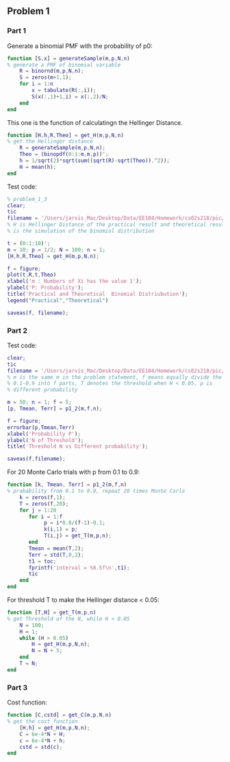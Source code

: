 ## Problem 1
### Part 1
Generate a binomial PMF with the probability of p0: 
```matlab
function [S,x] = generateSample(m,p,N,n)
% generate a PMF of binomial variable 
    R = binornd(m,p,N,n);
    S = zeros(m+1,1);
    for i = 1:n
        x = tabulate(R(:,i));
        S(x(:,1)+1,i) = x(:,2)/N;
    end
end
```
This one is the function of calculatingn the Hellinger Distance.
```matlab
function [H,h,R,Theo] = get_H(m,p,N,n)
% get the Hellinger distance 
    R = generateSample(m,p,N,n);  
    Theo = (binopdf(0:1:m,m,p))';
    h = 1/sqrt(2)*sqrt(sum((sqrt(R)-sqrt(Theo)).^2));
    H = mean(h);
end
```
Test code:
```matlab
% problem_1_3
clear;
tic
filename = '/Users/jarvis_Mac/Desktop/Data/EE104/Homework/cs02s218/pic/p1_1.png';
% H is Hellinger Distance of the practical result and theoretical result; R
% is the simulation of the binomial distribution

t = (0:1:10)';
m = 10; p = 1/2; N = 100; n = 1;
[H,h,R,Theo] = get_H(m,p,N,n);

f = figure;
plot(t,R,t,Theo)
xlabel('m : Numbers of Xi has the value 1');
ylabel('P: Probability');
title('Practical and Theoretical  Binomial Distriubution');
legend("Practical","Theoretical")

saveas(f, filename);
```
### Part 2
Test code:
```matlab
clear;
tic
filename = '/Users/jarvis_Mac/Desktop/Data/EE104/Homework/cs02s218/pic/p1_2.png';
% m is the same m in the problem statement, f means equally divide the probability
% 0.1-0.9 into f parts, T denotes the threshold when H < 0.05, p is
% different probability

m = 50; n = 1; f = 5;
[p, Tmean, Terr] = p1_2(m,f,n);

f = figure;
errorbar(p,Tmean,Terr)
xlabel('Probability P');
ylabel('N of Threshold');
title('Threshold N vs Different probability');

saveas(f,filename);
```
For 20 Monte Carlo trials with p from 0.1 to 0.9:
```matlab
function [k, Tmean, Terr] = p1_2(m,f,n)
% prabability from 0.1 to 0.9, repeat 20 times Monte Carlo
    k = zeros(f,1);
    T = zeros(f,20);
    for j = 1:20
       for i = 1:f
            p = i*0.8/(f-1)-0.1;
            k(i,1) = p;
            T(i,j) = get_T(m,p,n);   
       end
       Tmean = mean(T,2); 
       Terr = std(T,0,2);
       t1 = toc;
       fprintf('interval = %8.5f\n',t1);
       tic
    end
end
```
For threshold T to make the Hellinger distance < 0.05:
```matlab
function [T,H] = get_T(m,p,n) 
% get Threshold of the N, while H < 0.05
    N = 100;
    H = 1;
    while (H > 0.05)
        H = get_H(m,p,N,n);
        N = N + 5;
    end
    T = N;
end
```
### Part 3
Cost function:
```matlab
function [C,cstd] = get_C(m,p,N,n)
% get the cost function
    [H,h] = get_H(m,p,N,n);
    C = 6e-4*N + H;
    c = 6e-4*N + h;
    cstd = std(c);
end
```
